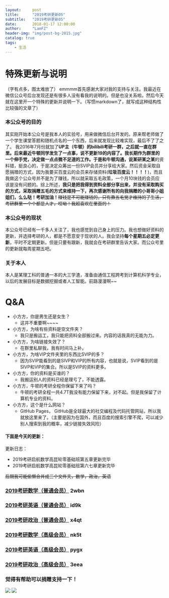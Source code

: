 ```yaml
---
layout:     post
title:      "2019考研更新05"
subtitle:   "2019考研更新05"
date:       2018-01-17 12:00:00
author:     "LamFZ"
header-img: "img/post-bg-2015.jpg"
catalog: true
tags:
    - 生活
---
```

# 特殊更新与说明

（字有点多，图太难放了）
emmmm首先感谢大家对我的支持与关注。我最近在微信公众号后台发现还是有很多人没有看我的说明的。但是也没关系啦。然后今天就在这里开一个特殊的更新并说明一下。（写惯markdown了，就写成这种结构性比较强的文章了）

### **本公众号的目的**
其实刚开始本公众号是我本人的实验号，用来做微信后台开发的。原来帮老师做了一个学生课堂答题和随机点名的一个东西，后来就发现比较难实现，最后不了了之了。 我2016年7月份就加了**UP主（牛顿）**的bilibili考研一群，之后就一直在群里。后来最近牛顿同学发生了一点事，说不更新19的内容了。我长期作为群里的一个伸手党，决定做一点点微不足道的工作。于是和牛顿沟通，说**某研某之某**的资料错，挺良心的，于是决定众筹出一份SVIP会员并分享给大家。然后资金采取自愿捐赠的方式，因为我要买百度云的会员来存储资料(**垃圾百度云！！！！**)，而且我做这个公众号并不是为了赚钱，所以就采取五毛政策，一个月10块钱的会员应该是没有问题的。综上所述，**我只是把我得到资料全部分享出来，并没有采取购买的方式，采取捐赠五毛的方式来维持一下，再次感谢所有的向我捐赠的小哥哥小姐姐们，么么哒！考研加油！**~~赚钱是不可能赚钱的，只有靠五毛党才维持的了生活，考研群里一个个都是人才，哎呦！我超喜欢在里面的！~~

### **本公众号的现状**
本公众号已经有一千多人关注了，我也感觉到自己身上的压力。我也想做好资料的更新，并选择考研的人，都是不愿意安于现状的人。我会坚持**每个星期五必定更新**，平时不定期更新。但是只要有跟新，我就会在考研群里告诉大家。而公众号里的更新就每周星期五吧。

### **关于本人**
本人是某理工科的普通一本的大三学渣，准备由通信工程跨考到计算机科学专业，以后的发展目标是数据挖掘或者人工智能。前路漫漫啊~~

# Q&A
* 小方方，你是男生还是女生？
  * 这并不重要啊~~~~
* 小方方，为啥有些资料是空文件夹？
  * 我只是搬运工，我只能把资料全部搬过来。内容的话我真的无能为力。
* 小方方，为啥链接失效了？
  * 在群里私聊我，我有时间马上补。
* 小方方，为啥VIP文件夹里的东西比SVIP的多？
  * 因为SVIP能看到的是SIVP和VIP的所有内容，也就是说，SVIP看到的是SIVP和VIP的集合。所以是SVIP的资料更多。
* 小方方，你的资料是买谁的？
  * 我搬运别人的资料已经是理亏了，不能透露。
* 小方方，牛顿的考研全程你保留下来了吗？
  * 牛顿的考研全程一共4.7T我没有能力保留下来，对不起。但是我保留了计算机专业的资料。
* 小方方，这个是什么网站？
  * GitHub Pages， GitHub是全球最大的社交编程及代码托管网站，所以我就放这里来了。（主要是因为在国外，而且百度的搜索引擎不爬，可以减少别人搜索到我的概率，减少链接失效风险）

#### 下面是今天的更新：

更新日志：
* 2019考研启航数学高昆轮零基础班第五章更新完毕
* 2019考研启航数学高昆轮零基础班第六七章更新完毕

~~后期我可能偷懒合并成三个文件夹，数学，政治，英语~~
### [2019考研数学（普通会员）](https://pan.baidu.com/s/1mjiAsDM) 2wbn
### [2019考研英语（普通会员）](https://pan.baidu.com/s/1bq8Bf3L) id9k
### [2019考研政治（普通会员）](https://pan.baidu.com/s/1htX3xIG) x4qt
### [2019考研数学（高级会员）](https://pan.baidu.com/s/1smdGySX) nk5t
### [2019考研英语（高级会员）](https://pan.baidu.com/s/1o99AAKU) pygx
### [2019考研政治（高级会员）](https://pan.baidu.com/s/1o9CYxLK) 3eea

### 觉得有帮助可以捐赠支持一下！
![](https://timgsa.baidu.com/timg?image&quality=80&size=b9999_10000&sec=1514739195444&di=773936890dfe86fcf8a25b3db2384433&imgtype=0&src=http%3A%2F%2Fi.zeze.com%2Fattachment%2Fforum%2F201603%2F26%2F104839u04ctdk924k8pbdb.jpeg)
![](http://ww4.sinaimg.cn/large/0060lm7Tly1fn0b1zneraj30iz0lj75q.jpg
)




